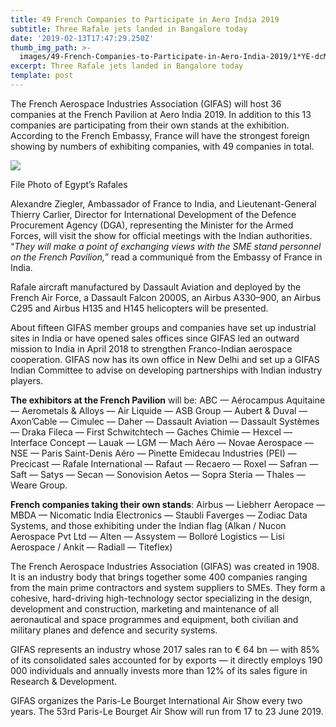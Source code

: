 ```yaml
---
title: 49 French Companies to Participate in Aero India 2019
subtitle: Three Rafale jets landed in Bangalore today
date: '2019-02-13T17:47:29.250Z'
thumb_img_path: >-
  images/49-French-Companies-to-Participate-in-Aero-India-2019/1*YE-dcMnmwvUnl8kpz96ofw.jpeg
excerpt: Three Rafale jets landed in Bangalore today
template: post
---
```

The French Aerospace Industries Association (GIFAS) will host 36 companies at the French Pavilion at Aero India 2019. In addition to this 13 companies are participating from their own stands at the exhibition. According to the French Embassy, France will have the strongest foreign showing by numbers of exhibiting companies, with 49 companies in total.

![](/images/49-French-Companies-to-Participate-in-Aero-India-2019/1*YE-dcMnmwvUnl8kpz96ofw.jpeg)

<figcaption>File Photo of Egypt’s&nbsp;Rafales</figcaption>

Alexandre Ziegler, Ambassador of France to India, and Lieutenant-General Thierry Carlier, Director for International Development of the Defence Procurement Agency (DGA), representing the Minister for the Armed Forces, will visit the show for official meetings with the Indian authorities. “*They will make a point of exchanging views with the SME stand personnel on the French Pavilion,*” read a communiqué from the Embassy of France in India.

Rafale aircraft manufactured by Dassault Aviation and deployed by the French Air Force, a Dassault Falcon 2000S, an Airbus A330–900, an Airbus C295 and Airbus H135 and H145 helicopters will be presented.

About fifteen GIFAS member groups and companies have set up industrial sites in India or have opened sales offices since GIFAS led an outward mission to India in April 2018 to strengthen Franco-Indian aerospace cooperation. GIFAS now has its own office in New Delhi and set up a GIFAS Indian Committee to advise on developing partnerships with Indian industry players.

**The exhibitors at the French Pavilion** will be: ABC — Aérocampus Aquitaine — Aerometals & Alloys — Air Liquide — ASB Group — Aubert & Duval — Axon’Cable — Cimulec — Daher — Dassault Aviation — Dassault Systèmes — Draka Fileca — First Schwitchtech — Gaches Chimie — Hexcel — Interface Concept — Lauak — LGM — Mach Aéro — Novae Aerospace — NSE — Paris Saint-Denis Aéro — Pinette Emidecau Industries (PEI) — Precicast — Rafale International — Rafaut — Recaero — Roxel — Safran — Saft — Satys — Secan — Sonovision Aetos — Sopra Steria — Thales — Weare Group.

**French companies taking their own stands**: Airbus — Liebherr Aeropace — MBDA — Nicomatic India Electronics — Staubli Faverges — Zodiac Data Systems, and those exhibiting under the Indian flag (Alkan / Nucon Aerospace Pvt Ltd — Alten — Assystem — Bolloré Logistics — Lisi Aerospace / Ankit — Radiall — Titeflex)

The French Aerospace Industries Association (GIFAS) was created in 1908. It is an industry body that brings together some 400 companies ranging from the main prime contractors and system suppliers to SMEs. They form a cohesive, hard-driving high-technology sector specializing in the design, development and construction, marketing and maintenance of all aeronautical and space programmes and equipment, both civilian and military planes and defence and security systems.

GIFAS represents an industry whose 2017 sales ran to € 64 bn — with 85% of its consolidated sales accounted for by exports — it directly employs 190 000 individuals and annually invests more than 12% of its sales figure in Research & Development.

GIFAS organizes the Paris-Le Bourget International Air Show every two years. The 53rd Paris-Le Bourget Air Show will run from 17 to 23 June 2019.
